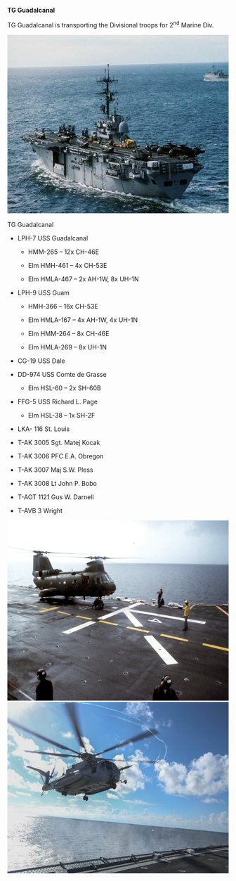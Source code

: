 **TG Guadalcanal**

TG Guadalcanal is transporting the Divisional troops for 2<sup>nd</sup>
Marine Div.

<img src="/assets\images\nato\us\navy\amphibious\mef\guadalcanal\image1.jpg" style="width:6.5in;height:4.23403in" />

TG Guadalcanal

-   LPH-7 USS Guadalcanal

    -   HMM-265 – 12x CH-46E

    -   Elm HMH-461 – 4x CH-53E

    -   Elm HMLA-467 – 2x AH-1W, 8x UH-1N

-   LPH-9 USS Guam

    -   HMH-366 – 16x CH-53E

    -   Elm HMLA-167 – 4x AH-1W, 4x UH-1N

    -   Elm HMM-264 – 8x CH-46E

    -   Elm HMLA-269 – 8x UH-1N

-   CG-19 USS Dale

-   DD-974 USS Comte de Grasse

    -   Elm HSL-60 – 2x SH-60B

-   FFG-5 USS Richard L. Page

    -   Elm HSL-38 – 1x SH-2F

-   LKA- 116 St. Louis

-   T-AK 3005 Sgt. Matej Kocak

-   T-AK 3006 PFC E.A. Obregon

-   T-AK 3007 Maj S.W. Pless

-   T-AK 3008 Lt John P. Bobo

-   T-AOT 1121 Gus W. Darnell

-   T-AVB 3 Wright

<img src="/assets\images\nato\us\navy\amphibious\mef\guadalcanal\image2.jpeg" style="width:6.5in;height:4.26597in" />

<img src="/assets\images\nato\us\navy\amphibious\mef\guadalcanal\image3.jpg" style="width:6.5in;height:4.0625in" />
